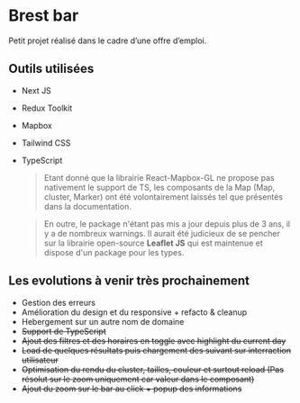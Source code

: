 # Brest bar

Petit projet réalisé dans le cadre d’une offre d’emploi. 

## Outils utilisées

- Next JS
- Redux Toolkit
- Mapbox
- Tailwind CSS
- TypeScript
    > Etant donné que la librairie React-Mapbox-GL ne propose pas nativement le support de TS, les composants de la Map (Map, cluster, Marker) ont été volontairement laissés tel que présentés dans la documentation.

    > En outre, le package n'étant pas mis a jour depuis plus de 3 ans, il y a de nombreux warnings. Il aurait été judicieux de se pencher sur la librairie open-source **Leaflet JS** qui est maintenue et dispose d'un package pour les types.

## Les evolutions à venir très prochainement

- Gestion des erreurs
- Amélioration du design et du responsive + refacto & cleanup
- Hebergement sur un autre nom de domaine
- ~~Support de TypeScript~~
- ~~Ajout des filtres et des horaires en toggle avec highlight du current day~~
- ~~Load de quelques résultats puis chargement des suivant sur interraction utilisateur~~
- ~~Optimisation du rendu du cluster, tailles, couleur et surtout reload (Pas résolut sur le zoom uniquement car valeur dans le composant)~~
- ~~Ajout du zoom sur le bar au click + popup des informations~~